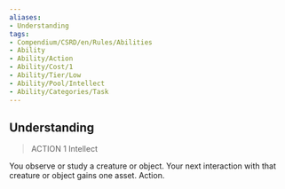 ```yaml
---
aliases:
- Understanding
tags:
- Compendium/CSRD/en/Rules/Abilities
- Ability
- Ability/Action
- Ability/Cost/1
- Ability/Tier/Low
- Ability/Pool/Intellect
- Ability/Categories/Task
---
```


  
## Understanding  
>ACTION 1  Intellect  
  
You observe or study a creature or object. Your next interaction with that creature or object gains one asset. Action.